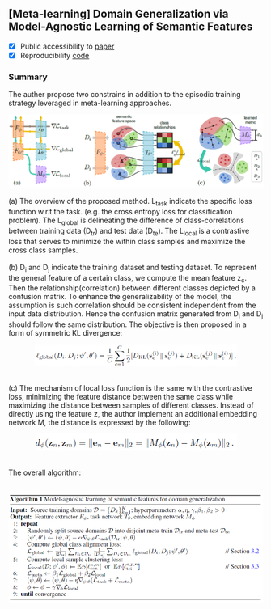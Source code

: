 ## [Meta-learning] Domain Generalization via Model-Agnostic Learning of Semantic Features
- [x] Public accessibility to [paper](https://proceedings.neurips.cc/paper/2019/file/2974788b53f73e7950e8aa49f3a306db-Paper.pdf)
- [x] Reproducibility [code](https://github.com/biomedia-mira/masf) 

### Summary
The auther propose two constrains in addition to the episodic training strategy leveraged in meta-learning approaches.
<p align="center">
  <img src="/assets/masf_im.png" alt="drawing" width="700"/>
</p>
(a) The overview of the proposed method. L<sub>task</sub> indicate the specific loss function w.r.t the task. (e.g. the cross entropy loss for classification problem). The L<sub>global</sub> is delineating the difference of class-correlations between training data (D<sub>tr</sub>) and test data (D<sub>te</sub>). The L<sub>local</sub> is a contrastive loss that serves to minimize the within class samples and maximize the cross class samples.<br \>
<br />
(b) D<sub>i</sub> and D<sub>j</sub> indicate the training dataset and testing dataset. To represent the general feature of a certain class, we compute the mean feature z<sub>c</sub>. Then the relationship(correlation) between different classes depicted by a confusion matrix. To enhance the generalizability of the model, the assumption is such correlation should be consistent independent from the input data distribution. Hence the confusion matrix generated from D<sub>i</sub> and D<sub>j</sub> should follow the same distribution. The objective is then proposed in a form of symmetric KL divergence:
<br />

<p align="center">
  <img src="/assets/L_global.png" alt="drawing" width="400"/>
</p>

<br />
(c) The mechanism of local loss function is the same with the contrastive loss, minimizing the feature distance between the same class while maximizing the distance between samples of different classes. Instead of directly using the feature z, the author implement an additional embedding network M, the distance is expressed by the following:  
<br />

<p align="center">
  <img src="/assets/L_local.png" alt="drawing" width="400"/>
</p>
<br />
The overall algorithm:
<br />
<br />
<p align="center">
  <img src="/assets/algorithm.png" alt="drawing" width="800"/>
</p>
